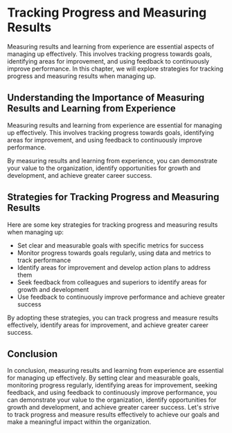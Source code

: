 # Tracking Progress and Measuring Results

Measuring results and learning from experience are essential aspects of managing up effectively. This involves tracking progress towards goals, identifying areas for improvement, and using feedback to continuously improve performance. In this chapter, we will explore strategies for tracking progress and measuring results when managing up.

Understanding the Importance of Measuring Results and Learning from Experience
------------------------------------------------------------------------------

Measuring results and learning from experience are essential for managing up effectively. This involves tracking progress towards goals, identifying areas for improvement, and using feedback to continuously improve performance.

By measuring results and learning from experience, you can demonstrate your value to the organization, identify opportunities for growth and development, and achieve greater career success.

Strategies for Tracking Progress and Measuring Results
------------------------------------------------------

Here are some key strategies for tracking progress and measuring results when managing up:

* Set clear and measurable goals with specific metrics for success
* Monitor progress towards goals regularly, using data and metrics to track performance
* Identify areas for improvement and develop action plans to address them
* Seek feedback from colleagues and superiors to identify areas for growth and development
* Use feedback to continuously improve performance and achieve greater success

By adopting these strategies, you can track progress and measure results effectively, identify areas for improvement, and achieve greater career success.

Conclusion
----------

In conclusion, measuring results and learning from experience are essential for managing up effectively. By setting clear and measurable goals, monitoring progress regularly, identifying areas for improvement, seeking feedback, and using feedback to continuously improve performance, you can demonstrate your value to the organization, identify opportunities for growth and development, and achieve greater career success. Let's strive to track progress and measure results effectively to achieve our goals and make a meaningful impact within the organization.
